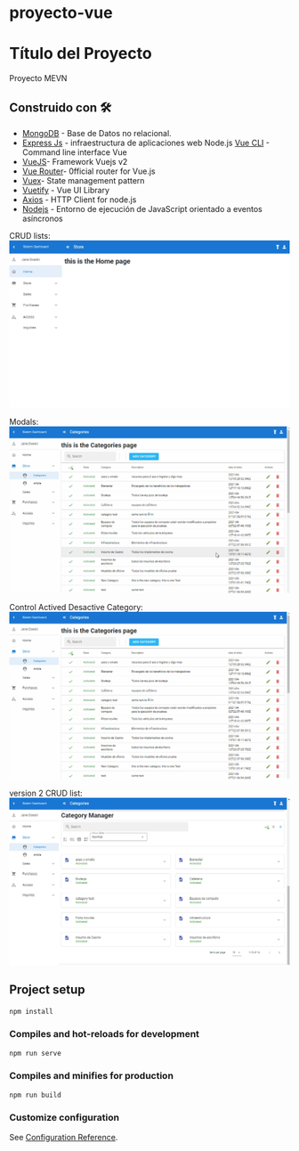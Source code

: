 # proyecto-vue

# Título del Proyecto
 Proyecto MEVN 

 ## Construido con 🛠️

* [MongoDB](https://www.mongodb.com/es) - Base de Datos no relacional.
* [Express Js](https://expressjs.com/es/) - infraestructura de aplicaciones web Node.js
[Vue CLI](https://cli.vuejs.org/) - Command line interface Vue 
* [VueJS](https://vuejs.org/v2/guide/)- Framework Vuejs v2
* [Vue Router](https://router.vuejs.org/)- 0fficial router for Vue.js 
* [Vuex](https://vuex.vuejs.org/)- State management pattern 
* [Vuetify](https://vuetifyjs.com/en/) - Vue UI Library
* [Axios](https://axios-http.com/docs/intro) - HTTP Client for node.js
* [Nodejs](https://nodejs.org/es/) - Entorno de ejecución de JavaScript orientado a eventos asíncronos

CRUD lists:
![home](readme/init.gif "Proyecto MEVN")

Modals:
![modals](readme/modals.gif "Proyecto MEVN")

Control Actived Desactive Category:
![Actived Desactive](readme/activeDesactive.gif "Proyecto MEVN")

version 2 CRUD list:
![version 2](readme/version2.gif "Proyecto MEVN")
## Project setup
```
npm install
```

### Compiles and hot-reloads for development
```
npm run serve
```

### Compiles and minifies for production
```
npm run build
```

### Customize configuration
See [Configuration Reference](https://cli.vuejs.org/config/).
